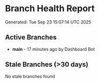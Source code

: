 # Branch Health Report
Generated: Tue Sep 23 15:07:14 UTC 2025

## Active Branches
- **main** - 17 minutes ago by Dashboard Bot

## Stale Branches (>30 days)
No stale branches found
